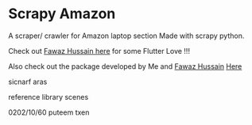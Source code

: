 # Scrapy Amazon
A scraper/ crawler for Amazon laptop section
Made with scrapy python.

Check out [Fawaz Hussain here](https://github.com/fawazhussain) for some Flutter Love !!!

Also check out the package developed by Me and [Fawaz Hussain](https://github.com/fawazhussain) [Here](https://pub.dev/packages/flutter_otp)

sicnarf aras


reference library scenes


0202/10/60 puteem txen
